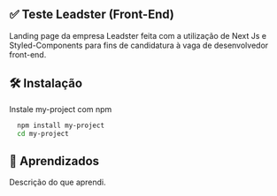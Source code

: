 ## ✅ Teste Leadster (Front-End)

Landing page da empresa Leadster feita com a utilização de Next Js e Styled-Components para fins de candidatura à vaga de desenvolvedor front-end. 

## 🛠 Instalação

Instale my-project com npm

```bash
  npm install my-project
  cd my-project
```

## 📖 Aprendizados

Descrição do que aprendi.